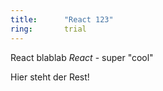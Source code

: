 ```yaml
---
title:      "React 123"
ring:       trial
---
```


React blablab *React* - super "cool"


<!--except-->

Hier steht der Rest!
